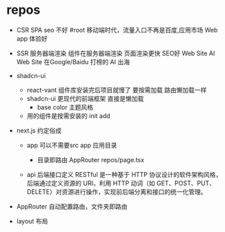 # repos

- CSR SPA seo 不好 #root
  移动端时代，流量入口不再是百度,应用市场
  Web app 体验好

- SSR 服务器端渲染
  组件在服务器端渲染
  页面渲染更快 SEO好
  Web Site
  AI Web Site 在Google/Baidu 打榜的
  AI 出海

- shadcn-ui
  - react-vant 组件库安装完后项目就慢了
    要按需加载 路由懒加载一样
  - shadcn-ui 更现代的前端框架
    直接是懒加载
    - base color 主题风格
  - 用的组件是按需安装的
    init
    add

- next.js 约定俗成
  - app
    可以不需要src
    app 应用目录
    - 目录即路由
    AppRouter
    repos/page.tsx

  - api
    后端接口定义
    RESTful 是一种基于 HTTP 协议设计的软件架构风格，后端通过定义资源的 URI，利用 HTTP 动词（如 GET、POST、PUT、DELETE）对资源进行操作，实现前后端分离和接口的统一化管理。

- AppRouter
  自动配置路由，文件夹即路由
- layout
  布局
